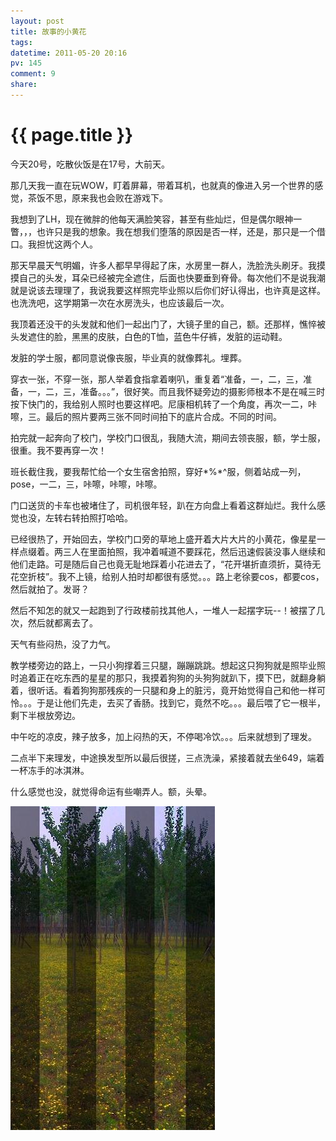 ```yaml
---
layout: post
title: 故事的小黄花
tags: 
datetime: 2011-05-20 20:16
pv: 145
comment: 9
share: 
---
```


{{ page.title }}
================

 <p>今天20号，吃散伙饭是在17号，大前天。</p><p>那几天我一直在玩WOW，盯着屏幕，带着耳机，也就真的像进入另一个世界的感觉，茶饭不思，原来我也会败在游戏下。</p><p>我想到了LH，现在微胖的他每天满脸笑容，甚至有些灿烂，但是偶尔眼神一瞥，，，也许只是我的想象。我在想我们堕落的原因是否一样，还是，那只是一个借口。我担忧这两个人。</p><p>那天早晨天气明媚，许多人都早早得起了床，水房里一群人，洗脸洗头刷牙。我摸摸自己的头发，耳朵已经被完全遮住，后面也快要垂到脊骨。每次他们不是说我潮就是说该去理理了，我说我要这样照完毕业照以后你们好认得出，也许真是这样。也洗洗吧，这学期第一次在水房洗头，也应该最后一次。</p><p>我顶着还没干的头发就和他们一起出门了，大镜子里的自己，额。还那样，憔悴被头发遮住的脸，黑黑的皮肤，白色的T恤，蓝色牛仔裤，发脏的运动鞋。</p><p>发脏的学士服，都同意说像丧服，毕业真的就像葬礼。埋葬。</p><p>穿衣一张，不穿一张，那人举着食指拿着喇叭，重复着“准备，一，二，三，准备，一，二，三，准备。。。”，很好笑。而且我怀疑旁边的摄影师根本不是在喊三时按下快门的，我给别人照时也要这样吧。尼康相机转了一个角度，再次一二，咔嚓，三。最后的照片要两三张不同时间拍下的底片合成。不同的时间。</p><p>拍完就一起奔向了校门，学校门口很乱，我随大流，期间去领丧服，额，学士服，很重。我不要再穿一次！</p><p>班长截住我，要我帮忙给一个女生宿舍拍照，穿好*%*^服，侧着站成一列，pose，一二，三，咔嚓，咔嚓，咔嚓。</p><p>门口送货的卡车也被堵住了，司机很年轻，趴在方向盘上看着这群灿烂。我什么感觉也没，左转右转拍照打哈哈。</p><p>已经很热了，开始回去，学校门口旁的草地上盛开着大片大片的小黄花，像星星一样点缀着。两三人在里面拍照，我冲着喊道不要踩花，然后迅速假装没事人继续和他们走路。可是随后自己也竟无耻地踩着小花进去了，“花开堪折直须折，莫待无花空折枝”。我不上镜，给别人拍时却都很有感觉。。。路上老徐要cos，都要cos，然后就拍了。发哥？</p><p>然后不知怎的就又一起跑到了行政楼前找其他人，一堆人一起摆字玩--！被摆了几次，然后就都离去了。</p><p>天气有些闷热，没了力气。</p><p>教学楼旁边的路上，一只小狗撑着三只腿，蹦蹦跳跳。想起这只狗狗就是照毕业照时追着正在吃东西的星星的那只，我摸着狗狗的头狗狗就趴下，摸下巴，就翻身躺着，很听话。看着狗狗那残疾的一只腿和身上的脏污，竟开始觉得自己和他一样可怜。。。于是让他们先走，去买了香肠。找到它，竟然不吃。。。最后喂了它一根半，剩下半根放旁边。</p><p>中午吃的凉皮，辣子放多，加上闷热的天，不停喝冷饮。。。后来就想到了理发。</p><p>二点半下来理发，中途换发型所以最后很搓，三点洗澡，紧接着就去坐649，端着一杯冻手的冰淇淋。</p><p>什么感觉也没，就觉得命运有些嘲弄人。额，头晕。</p><p><img src="/images/489447df81881c486227981c.jpg"                                       small="0" /><br /></p><p></p><p></p> 

